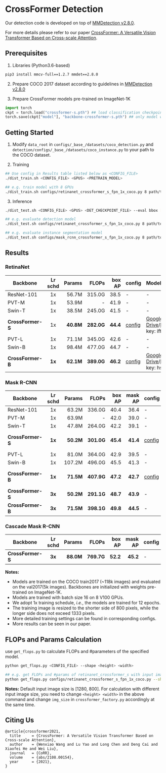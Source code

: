 # CrossFormer Detection

Our detection code is developed on top of [MMDetection v2.8.0](https://github.com/open-mmlab/mmdetection/tree/v2.8.0).

For more details please refer to our paper [CrossFormer: A Versatile Vision Transformer Based on Cross-scale Attention](https://arxiv.org/pdf/2108.00154.pdf).




## Prerequisites

1. Libraries (Python3.6-based)
```bash
pip3 install mmcv-full==1.2.7 mmdet==2.8.0
```

2. Prepare COCO 2017 dataset according to guidelines in [MMDetection v2.8.0](https://github.com/open-mmlab/mmdetection/tree/v2.8.0)

3. Prepare CrossFormer models pre-trained on ImageNet-1K
```python
import torch
ckpt = torch.load("crossformer-s.pth") ## load classification checkpoint
torch.save(ckpt["model"], "backbone-crossformer-s.pth") ## only model weights are needed
```




## Getting Started

1. Modify `data_root` in `configs/_base_/datasets/coco_detection.py`  and `detection/configs/_base_/datasets/coco_instance.py` to your path to the COCO dataset.

2. Training
```bash
## Use config in Results table listed below as <CONFIG_FILE>
./dist_train.sh <CONFIG_FILE> <GPUS> <PRETRAIN_MODEL>

## e.g. train model with 8 GPUs
./dist_train.sh configs/retinanet_crossformer_s_fpn_1x_coco.py 8 path/to/backbone-crossformer-s.pth
```

3. Inference
```bash
./dist_test.sh <CONFIG_FILE> <GPUS> <DET_CHECKPOINT_FILE> --eval bbox [segm]

## e.g. evaluate detection model
./dist_test.sh configs/retinanet_crossformer_s_fpn_1x_coco.py 8 path/to/ckpt --eval bbox

## e.g. evaluate instance segmentation model
./dist_test.sh configs/mask_rcnn_crossformer_s_fpn_1x_coco.py 8 path/to/ckpt --eval bbox segm
```




## Results

### RetinaNet

| Backbone      | Lr schd | Params | FLOPs | box AP | config| Models |
| ------------- | :-----: | ------:| -----:| ------:| :-----| :---------------|
| ResNet-101    | 1x      | 56.7M  | 315.0G   | 38.5     | - | - |
| PVT-M         | 1x      | 53.9M  | -       | 41.9     | - | - |
| Swin-T        | 1x      | 38.5M  | 245.0G   | 41.5     | - | - |
| **CrossFormer-S** | 1x      | **40.8M**  | **282.0G**   | **44.4**     | [config](./configs/retinanet_crossformer_s_fpn_1x_coco.py)   | [Google Drive](https://drive.google.com/file/d/1OEEottS4fYGVZcPZG6WuBlKMK0tZLPZW/view?usp=sharing)/[BaiduCloud](https://pan.baidu.com/s/1Ckrk3Z1uA65ve43_hL3ZFg), key: ift3 |
| PVT-L         | 1x      | 71.1M  | 345.0G   | 42.6     | - | - |
| Swin-B        | 1x      | 98.4M  | 477.0G   | 44.7     | - | - |
| **CrossFormer-B** | **1x**      | **62.1M**  | **389.0G**   | **46.2** | [config](./configs/retinanet_crossformer_b_fpn_1x_coco.py)   | [Google Drive](https://drive.google.com/file/d/1TOuLLf_S4Ixo6COvaHQAocACR4NKKnGz/view?usp=sharing)/[BaiduCloud](https://pan.baidu.com/s/1ESE7i1JpVjxZmB5ZTgXA5w), key: hsd5 |


### Mask R-CNN

| Backbone      | Lr schd | Params | FLOPs  | box AP | mask AP | config| Models |
| ------------- | :-----: |-------:| ------:| ------:| -------:| :-----| :---------------|
| ResNet-101    | 1x      | 63.2M  | 336.0G | 40.4   | 36.4 | - | - |
| PVT-M         | 1x      | 63.9M  | -      | 42.0   | 39.0 | - | - |
| Swin-T        | 1x      | 47.8M  | 264.0G | 42.2   | 39.1 | - | - |
| **CrossFormer-S** | **1x**      | **50.2M**  | **301.0G** | **45.4**   | **41.4** | [config](./configs/mask_rcnn_crossformer_s_fpn_1x_coco.py) | [Google Drive](https://drive.google.com/file/d/1qgO3-wnsJQw9Nj304AOj-TjVyadPPtvf/view?usp=sharing)/[BaiduCloud](https://pan.baidu.com/s/1ytk95p-rjqI3UNEHaYqKKA), key: 4omu |
| PVT-L         | 1x      | 81.0M  | 364.0G | 42.9   | 39.5 | - | - |
| Swin-B        | 1x      | 107.2M | 496.0G | 45.5   | 41.3 | - | - |
| **CrossFormer-B** | **1x**      | **71.5M**  | **407.9G** | **47.2** | **42.7** | [config](./configs/mask_rcnn_crossformer_b_fpn_1x_coco.py) | [Google Drive](https://drive.google.com/file/d/1urkCa8Inss9CL1G1OgM4tWR5PSf6Ofn4/view?usp=sharing)/[BaiduCloud](https://pan.baidu.com/s/1N_EGRLBuIXgQh6J0Oyh00g), key: kjf4 |
| **CrossFormer-S** | **3x**  | **50.2M**  | **291.1G** | **48.7**   | **43.9** | - | - |
| **CrossFormer-B** | **3x**  | **71.5M**  | **398.1G** | **49.8**   | **44.5** | - | - |

### Cascade Mask R-CNN
| Backbone      | Lr schd | Params | FLOPs  | box AP | mask AP | config| Models |
| ------------- | :-----: |-------:| ------:| ------:| -------:| :-----| :---------------|
| **CrossFormer-S** | **3x**  | **88.0M**  | **769.7G** | **52.2**   | **45.2** | - | - |


**Notes:**
- Models are trained on the COCO train2017 (~118k images) and evaluated on the val2017(5k images). Backbones are initialized with weights pre-trained on ImageNet-1K.
- Models are trained with batch size 16 on 8 V100 GPUs.
- We adopt 1x training schedule, *i.e.*, the models are trained for 12 epochs.
- The training image is resized to the shorter side of 800 pixels, while the longer side does not exceed 1333 pixels.
- More detailed training settings can be found in corresponding configs.
- More results can be seen in our paper.




## FLOPs and Params Calculation
use `get_flops.py` to calculate FLOPs and #parameters of the specified model.
```bash
python get_flops.py <CONFIG_FILE> --shape <height> <width>

## e.g. get FLOPs and #params of retinanet_crossformer_s with input image size [1280, 800]
python get_flops.py configs/retinanet_crossformer_s_fpn_1x_coco.py --shape 1280 800
```

**Notes:** Default input image size is [1280, 800]. For calculation with different input image size, you need to change `<height> <width>` in the above command and change `img_size` in `crossformer_factory.py` accordingly at the same time.




## Citing Us

```
@article{crossformer2021,
  title     = {CrossFormer: A Versatile Vision Transformer Based on Cross-scale Attention},
  author    = {Wenxiao Wang and Lu Yao and Long Chen and Deng Cai and Xiaofei He and Wei Liu},
  journal   = {CoRR},
  volume    = {abs/2108.00154},
  year      = {2021},
}
```




